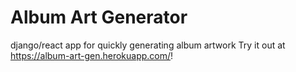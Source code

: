 # Album Art Generator
django/react app for quickly generating album artwork
Try it out at https://album-art-gen.herokuapp.com/!
